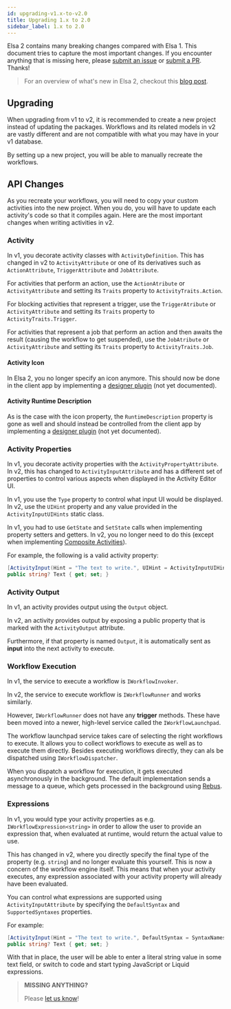 ```yaml
---
id: upgrading-v1.x-to-v2.0
title: Upgrading 1.x to 2.0
sidebar_label: 1.x to 2.0
---
```


Elsa 2 contains many breaking changes compared with Elsa 1.
This document tries to capture the most important changes. If you encounter anything that is missing here, please [submit an issue](https://github.com/elsa-workflows/elsa-website/issues/new) or [submit a PR](https://github.com/elsa-workflows/elsa-core/pulls). Thanks!

> For an overview of what's new in Elsa 2, checkout this [blog post](https://sipkeschoorstra.medium.com/whats-new-in-elsa-2-0-ea7410b65eea).

## Upgrading

When upgrading from v1 to v2, it is recommended to create a new project instead of updating the packages.
Workflows and its related models in v2 are vastly different and are not compatible with what you may have in your v1 database.

By setting up a new project, you will be able to manually recreate the workflows.

## API Changes

As you recreate your workflows, you will need to copy your custom activities into the new project. When you do, you will have to update each activity's code so that it compiles again.
Here are the most important changes when writing activities in v2.

### Activity

In v1, you decorate activity classes with `ActivityDefinition`.
This has changed in v2 to `ActivityAttribute` or one of its derivatives such as `ActionAttribute`, `TriggerAttribute` and `JobAttribute`.

For activities that perform an action, use the `ActionAtribute` or `ActivityAttribute` and setting its `Traits` property to `ActivityTraits.Action`.

For blocking activities that represent a trigger, use the `TriggerAtribute` or `ActivityAttribute` and setting its `Traits` property to `ActivityTraits.Trigger`.

For activities that represent a job that perform an action and then awaits the result (causing the workflow to get suspended), use the `JobAtribute` or `ActivityAttribute` and setting its `Traits` property to `ActivityTraits.Job`.

#### Activity Icon

In Elsa 2, you no longer specify an icon anymore. This should now be done in the client app by implementing a [designer plugin](#todo) (not yet documented).

#### Activity Runtime Description

As is the case with the icon property, the `RuntimeDescription` property is gone as well and should instead be controlled from the client app by implementing a [designer plugin](#todo) (not yet documented). 

### Activity Properties

In v1, you decorate activity properties with the `ActivityPropertyAttribute`.
In v2, this has changed to `ActivityInputAttribute` and has a different set of properties to control various aspects when displayed in the Activity Editor UI.

In v1, you use the `Type` property to control what input UI would be displayed.
In v2, use the `UIHint` property and any value provided in the `ActivityInputUIHints` static class.

In v1, you had to use `GetState` and `SetState` calls when implementing property setters and getters.
In v2, you no longer need to do this (except when implementing [Composite Activities](guides/guides-composite-activities)).

For example, the following is a valid activity property:

```csharp
[ActivityInput(Hint = "The text to write.", UIHint = ActivityInputUIHints.SignleLine)]
public string? Text { get; set; }
```

### Activity Output

In v1, an activity provides output using the `Output` object.

In v2, an activity provides output by exposing a public property that is marked with the `ActivityOutput` attribute.

Furthermore, if that property is named `Output`, it is automatically sent as **input** into the next activity to execute. 

### Workflow Execution

In v1, the service to execute a workflow is `IWorkflowInvoker`.

In v2, the service to execute workflow is `IWorkflowRunner` and works similarly.

However, `IWorkflowRunner` does not have any **trigger** methods. These have been moved into a newer, high-level service called the `IWorkflowLaunchpad`.

The workflow launchpad service takes care of selecting the right workflows to execute. It allows you to collect workflows to execute as well as to execute them directly.
Besides executing workflows directly, they can als be dispatched using `IWorkflowDispatcher`.

When you dispatch a workflow for execution, it gets executed asynchronously in the background. The default implementation sends a message to a queue, which gets processed in the background using [Rebus](https://github.com/rebus-org/Rebus).

### Expressions

In v1, you would type your activity properties as e.g. `IWorkflowExpression<string>` in order to allow the user to provide an expression that, when evaluated at runtime, would return the actual value to use.

This has changed in v2, where you directly specify the final type of the property (e.g. `string`) and no longer evaluate this yourself. This is now a concern of the workflow engine itself. This means that when your activity executes, any expression associated with your activity property will already have been evaluated.

You can control what expressions are supported using `ActivityInputAttribute` by specifying the `DefaultSyntax` and `SupportedSyntaxes` properties.

For example:

```csharp
[ActivityInput(Hint = "The text to write.", DefaultSyntax = SyntaxNames.Literal, SupportedSyntaxes = new[]{ SyntaxNames.JavaScript, SyntaxNames.Liquid })]
public string? Text { get; set; }
```

With that in place, the user will be able to enter a literal string value in some text field, or switch to code and start typing JavaScript or Liquid expressions.


> **MISSING ANYTHING?**
>
> Please [let us know](https://github.com/elsa-workflows/elsa-website/issues/new)!